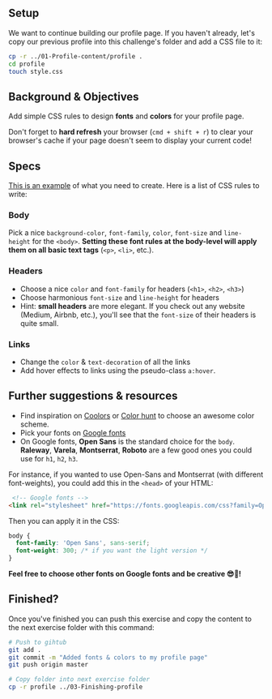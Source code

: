 ## Setup

We want to continue building our profile page. If you haven't already, let's copy our previous profile into this challenge's folder and add a CSS file to it:

```bash
cp -r ../01-Profile-content/profile .
cd profile
touch style.css
```

## Background & Objectives

Add simple CSS rules to design **fonts** and **colors** for your profile page.

Don't forget to **hard refresh** your browser (`cmd + shift + r`) to clear your browser's cache if your page doesn't seem to display your current code!

## Specs

[This is an example](http://lewagon.github.io/html-css-challenges/02-fonts-colors/) of what you need to create. Here is a list of CSS rules to write:

### Body

Pick a nice `background-color`, `font-family`, `color`, `font-size` and `line-height` for the `<body>`. **Setting these font rules at the body-level will apply them on all basic text tags** (`<p>`, `<li>`, etc.).

### Headers

- Choose a nice `color` and `font-family` for headers (`<h1>`, `<h2>`, `<h3>`)
- Choose harmonious `font-size` and `line-height` for headers
- Hint: **small headers** are more elegant. If you check out any website (Medium, Airbnb, etc.), you'll see that the `font-size` of their headers is quite small.

### Links

- Change the `color` & `text-decoration` of all the links
- Add hover effects to links using the pseudo-class `a:hover`.

## Further suggestions & resources

- Find inspiration on [Coolors](http://coolors.co/) or [Color hunt](http://colorhunt.co/) to choose an awesome color scheme.
- Pick your fonts on [Google fonts](https://www.google.com/fonts)
- On Google fonts, **Open Sans** is the standard choice for the `body`. **Raleway**, **Varela**, **Montserrat**, **Roboto** are a few good ones you could use for `h1`, `h2`, `h3`.

For instance, if you wanted to use Open-Sans and Montserrat (with different font-weights), you could add this in the `<head>` of your HTML:


```html
 <!-- Google fonts -->
<link rel="stylesheet" href="https://fonts.googleapis.com/css?family=Open+Sans:400,300,700|Montserrat:400,700">
```

Then you can apply it in the CSS:

```css
body {
  font-family: 'Open Sans', sans-serif;
  font-weight: 300; /* if you want the light version */
}
```

**Feel free to choose other fonts on Google fonts and be creative 😎🌈!**


## Finished?

Once you've finished you can push this exercise and copy the content to the next exercise folder with this command:

```bash
# Push to gihtub
git add .
git commit -m "Added fonts & colors to my profile page"
git push origin master

# Copy folder into next exercise folder
cp -r profile ../03-Finishing-profile
```
